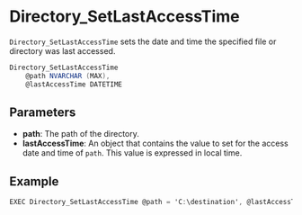 # Directory_SetLastAccessTime

`Directory_SetLastAccessTime` sets the date and time the specified file or directory was last accessed.

```csharp
Directory_SetLastAccessTime 
	@path NVARCHAR (MAX),
	@lastAccessTime DATETIME
```

## Parameters

 - **path**: The path of the directory.
 - **lastAccessTime**: An object that contains the value to set for the access date and time of `path`. This value is expressed in local time.

## Example

```csharp
EXEC Directory_SetLastAccessTime @path = 'C:\destination', @lastAccessTime = '2018-12-05'
```

